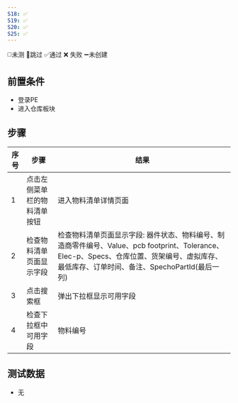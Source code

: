 ```yaml
---
S18: ✅
S19: ✅
S20: ✅
S25: ✅
---
```

◻️未测    🚫跳过     ✅通过    ❌ 失败    ➖未创建
 
## 前置条件

- 登录PE
- 进入仓库板块

## 步骤

| 序号  | 步骤             | 结果                                                                                                                        |
| --- | -------------- | ------------------------------------------------------------------------------------------------------------------------- |
| 1   | 点击左侧菜单栏的物料清单按钮 | 进入物料清单详情页面                                                                                                                |
| 2   | 检查物料清单页面显示字段   | 检查物料清单页面显示字段: 器件状态、物料编号、制造商零件编号、Value、pcb footprint、Tolerance、Elec-p、Specs、仓库位置、货架编号、虚拟库存、最低库存、订单时间、备注、SpechoPartId(最后一列) |
| 3   | 点击搜索框          | 弹出下拉框显示可用字段                                                                                                               |
| 4   | 检查下拉框中可用字段     | 物料编号                                                                                                                      |
 
## 测试数据

- 无

